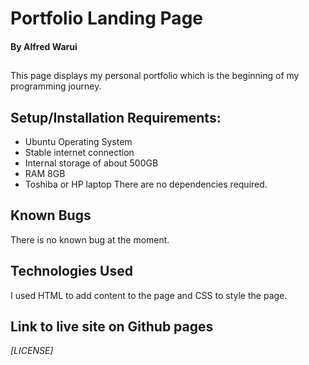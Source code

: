# Portfolio Landing Page
#### By **Alfred Warui**
## 
This page displays my personal portfolio which is the beginning of my programming journey.
## Setup/Installation Requirements:
* Ubuntu Operating System
* Stable internet connection
* Internal storage of about 500GB
* RAM 8GB 
* Toshiba or HP laptop
There are no dependencies required.
## Known Bugs
There is no known bug at the moment.
## Technologies Used
I used HTML to add content to the page and CSS to style the page.
## Link to live site on Github pages

*[LICENSE]*